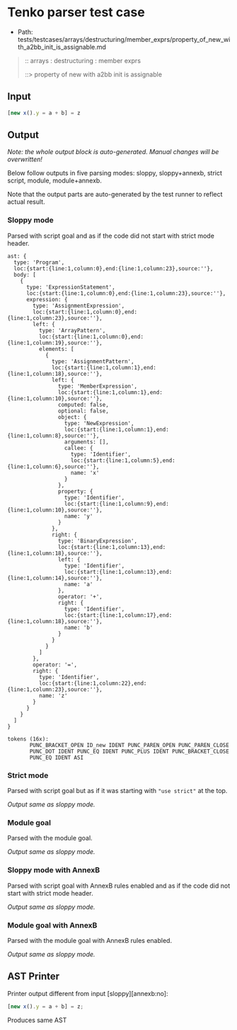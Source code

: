 # Tenko parser test case

- Path: tests/testcases/arrays/destructuring/member_exprs/property_of_new_with_a2bb_init_is_assignable.md

> :: arrays : destructuring : member exprs
>
> ::> property of new with a2bb init is assignable

## Input

`````js
[new x().y = a + b] = z
`````

## Output

_Note: the whole output block is auto-generated. Manual changes will be overwritten!_

Below follow outputs in five parsing modes: sloppy, sloppy+annexb, strict script, module, module+annexb.

Note that the output parts are auto-generated by the test runner to reflect actual result.

### Sloppy mode

Parsed with script goal and as if the code did not start with strict mode header.

`````
ast: {
  type: 'Program',
  loc:{start:{line:1,column:0},end:{line:1,column:23},source:''},
  body: [
    {
      type: 'ExpressionStatement',
      loc:{start:{line:1,column:0},end:{line:1,column:23},source:''},
      expression: {
        type: 'AssignmentExpression',
        loc:{start:{line:1,column:0},end:{line:1,column:23},source:''},
        left: {
          type: 'ArrayPattern',
          loc:{start:{line:1,column:0},end:{line:1,column:19},source:''},
          elements: [
            {
              type: 'AssignmentPattern',
              loc:{start:{line:1,column:1},end:{line:1,column:18},source:''},
              left: {
                type: 'MemberExpression',
                loc:{start:{line:1,column:1},end:{line:1,column:10},source:''},
                computed: false,
                optional: false,
                object: {
                  type: 'NewExpression',
                  loc:{start:{line:1,column:1},end:{line:1,column:8},source:''},
                  arguments: [],
                  callee: {
                    type: 'Identifier',
                    loc:{start:{line:1,column:5},end:{line:1,column:6},source:''},
                    name: 'x'
                  }
                },
                property: {
                  type: 'Identifier',
                  loc:{start:{line:1,column:9},end:{line:1,column:10},source:''},
                  name: 'y'
                }
              },
              right: {
                type: 'BinaryExpression',
                loc:{start:{line:1,column:13},end:{line:1,column:18},source:''},
                left: {
                  type: 'Identifier',
                  loc:{start:{line:1,column:13},end:{line:1,column:14},source:''},
                  name: 'a'
                },
                operator: '+',
                right: {
                  type: 'Identifier',
                  loc:{start:{line:1,column:17},end:{line:1,column:18},source:''},
                  name: 'b'
                }
              }
            }
          ]
        },
        operator: '=',
        right: {
          type: 'Identifier',
          loc:{start:{line:1,column:22},end:{line:1,column:23},source:''},
          name: 'z'
        }
      }
    }
  ]
}

tokens (16x):
       PUNC_BRACKET_OPEN ID_new IDENT PUNC_PAREN_OPEN PUNC_PAREN_CLOSE
       PUNC_DOT IDENT PUNC_EQ IDENT PUNC_PLUS IDENT PUNC_BRACKET_CLOSE
       PUNC_EQ IDENT ASI
`````

### Strict mode

Parsed with script goal but as if it was starting with `"use strict"` at the top.

_Output same as sloppy mode._

### Module goal

Parsed with the module goal.

_Output same as sloppy mode._

### Sloppy mode with AnnexB

Parsed with script goal with AnnexB rules enabled and as if the code did not start with strict mode header.

_Output same as sloppy mode._

### Module goal with AnnexB

Parsed with the module goal with AnnexB rules enabled.

_Output same as sloppy mode._

## AST Printer

Printer output different from input [sloppy][annexb:no]:

````js
[new x().y = a + b] = z;
````

Produces same AST

